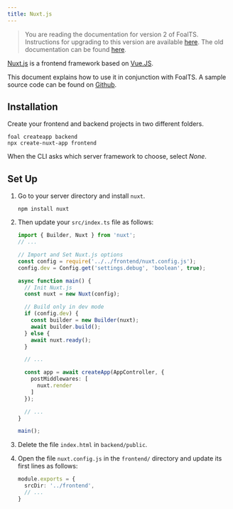 ```yaml
---
title: Nuxt.js
---
```



> You are reading the documentation for version 2 of FoalTS. Instructions for upgrading to this version are available [here](../upgrade-to-v2/README.md). The old documentation can be found [here](https://foalts.org/docs/1.x/).

[Nuxt.js](https://nuxtjs.org/) is a frontend framework based on [Vue.JS](http://vuejs.org).

This document explains how to use it in conjunction with FoalTS. A sample source code can be found on [Github](https://github.com/FoalTS/foal/tree/master/samples/nuxt.js).

## Installation

Create your frontend and backend projects in two different folders.

```
foal createapp backend
npx create-nuxt-app frontend
```

When the CLI asks which server framework to choose, select *None*.

## Set Up

1. Go to your server directory and install `nuxt`.
    
    ```
    npm install nuxt
    ```

2. Then update your `src/index.ts` file as follows:

    ```typescript
    import { Builder, Nuxt } from 'nuxt';
    // ...

    // Import and Set Nuxt.js options
    const config = require('../../frontend/nuxt.config.js');
    config.dev = Config.get('settings.debug', 'boolean', true);

    async function main() {
      // Init Nuxt.js
      const nuxt = new Nuxt(config);

      // Build only in dev mode
      if (config.dev) {
        const builder = new Builder(nuxt);
        await builder.build();
      } else {
        await nuxt.ready();
      }
    
      // ...

      const app = await createApp(AppController, {
        postMiddlewares: [
          nuxt.render
        ]
      });
    
      // ...
    }

    main();

    ```
    
3. Delete the file `index.html` in `backend/public`.

4. Open the file `nuxt.config.js` in the `frontend/` directory and update its first lines as follows:

    ```typescript
    module.exports = {
      srcDir: '../frontend',
      // ...
    }
    ```


